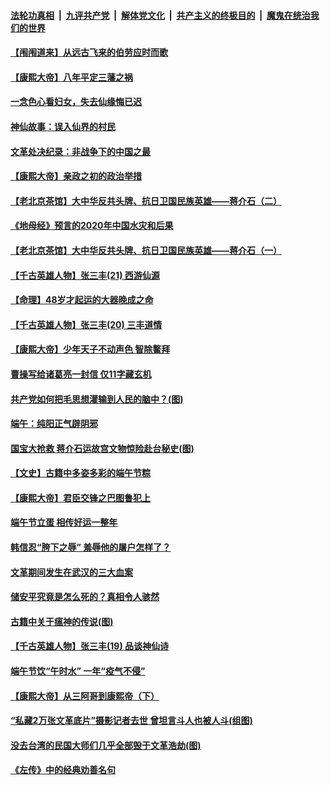 ####  [法轮功真相](../../../../basic/blob/master/README.md?t=07021302) &nbsp;|&nbsp; [九评共产党](../../../../9ping.md/blob/master/README.md?t=07021302) &nbsp;|&nbsp; [解体党文化](../../../../jtdwh.md/blob/master/README.md?t=07021302)  &nbsp;|&nbsp; [共产主义的终极目的](../../../../gczydzjmd.md/blob/master/README.md?t=07021302) &nbsp;|&nbsp; [魔鬼在统治我们的世界](../../../../mgztzwmdsj.md/blob/master/README.md?t=07021302) 

#### [【闱闱道来】从远古飞来的伯劳应时而歌](../pages/prog647/a102884191.md?t=07021302) 

#### [【康熙大帝】八年平定三藩之祸](../pages/prog647/a102884129.md?t=07021302) 

#### [一念色心看妇女，失去仙缘悔已迟](../pages/prog647/a102883453.md?t=07021302) 

#### [神仙故事：误入仙界的村民](../pages/prog647/a102883447.md?t=07021302) 

#### [文革处决纪录：非战争下的中国之最](../pages/prog647/a102882581.md?t=07021302) 

#### [【康熙大帝】亲政之初的政治举措](../pages/prog647/a102882457.md?t=07021302) 

#### [【老北京茶馆】大中华反共头牌、抗日卫国民族英雄——蒋介石（二）](../pages/prog647/a102881802.md?t=07021302) 

#### [《地母经》预言的2020年中国水灾和后果](../pages/prog647/a102881847.md?t=07021302) 

#### [【老北京茶馆】大中华反共头牌、抗日卫国民族英雄——蒋介石（一）](../pages/prog647/a102881798.md?t=07021302) 

#### [【千古英雄人物】张三丰(21) 西游仙源](../pages/prog647/a102881770.md?t=07021302) 

#### [【命理】48岁才起运的大器晚成之命](../pages/prog647/a102881385.md?t=07021302) 

#### [【千古英雄人物】张三丰(20) 三丰道情](../pages/prog647/a102881291.md?t=07021302) 

#### [【康熙大帝】少年天子不动声色 智除鳌拜](../pages/prog647/a102881250.md?t=07021302) 

#### [曹操写给诸葛亮一封信 仅11字藏玄机](../pages/prog647/a102880766.md?t=07021302) 

#### [共产党如何把毛思想灌输到人民的脑中？(图)](../pages/prog647/a102880751.md?t=07021302) 

#### [端午：纯阳正气辟阴邪](../pages/prog647/a102880609.md?t=07021302) 

#### [国宝大抢救 蒋介石运故宫文物惊险赴台秘史(图)](../pages/prog647/a102879919.md?t=07021302) 

#### [【文史】古籍中多姿多彩的端午节粽](../pages/prog647/a102879828.md?t=07021302) 

#### [【康熙大帝】君臣交锋之巴图鲁犯上](../pages/prog647/a102879753.md?t=07021302) 

#### [端午节立蛋 相传好运一整年](../pages/prog647/a102879414.md?t=07021302) 

#### [韩信忍“胯下之辱” 羞辱他的屠户怎样了？](../pages/prog647/a102879267.md?t=07021302) 

#### [文革期间发生在武汉的三大血案](../pages/prog647/a102879261.md?t=07021302) 

#### [储安平究竟是怎么死的？真相令人骇然](../pages/prog647/a102879255.md?t=07021302) 

#### [古籍中关于瘟神的传说(图)](../pages/prog647/a102879183.md?t=07021302) 

#### [【千古英雄人物】张三丰(19) 品谈神仙诗](../pages/prog647/a102879036.md?t=07021302) 

#### [端午节饮“午时水” 一年“疫气不侵”](../pages/prog647/a102878487.md?t=07021302) 

#### [【康熙大帝】从三阿哥到康熙帝（下）](../pages/prog647/a102878867.md?t=07021302) 

#### [“私藏2万张文革底片”摄影记者去世 曾坦言斗人也被人斗(组图)](../pages/prog647/a102878442.md?t=07021302) 

#### [没去台湾的民国大师们几乎全部毁于文革浩劫(图)](../pages/prog647/a102878438.md?t=07021302) 

#### [《左传》中的经典劝善名句](../pages/prog647/a102877510.md?t=07021302) 


